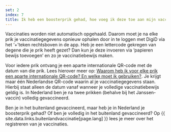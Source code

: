 ```yaml
---
set: 2
index: 7
title: Ik heb een boosterprik gehad, hoe voeg ik deze toe aan mijn vaccinatiebewijs?
---
```

Vaccinaties worden niet automatisch opgehaald. Daarom moet je na elke prik je vaccinatiegegevens opnieuw ophalen door in te loggen met DigiD via het ‘+’teken rechtsboven in de app. Heb je een lettercode gekregen van degene die je prik heeft gezet? Dan kun je deze invoeren via ‘papieren bewijs toevoegen’ en zo je vaccinatiebewijs maken.

Voor iedere prik ontvang je een aparte internationale QR-code met de datum van die prik. Lees hierover meer op: [Waarom heb ik voor elke prik een aparte internationale QR-code? En welke moet ik gebruiken?](/nl/faq/3-5-waarom-heb-ik-voor-elke-prik-een-internationale-qr-code/). Je krijgt maar één Nederlandse QR-code waarin al je vaccinatiegegevens staan. Hierbij staat alleen de datum vanaf wanneer je volledige vaccinatiebewijs geldig is. In Nederland ben je na twee prikken (behalve bij het Janssen-vaccin) volledig gevaccineerd.

Ben je in het buitenland gevaccineerd, maar heb je in Nederland je boosterprik gehad? Of ben je volledig in het buitenland gevaccineerd? Op {{ site.data.links.buitenlandvaccinatie[page.lang] }} lees je meer over het registreren van je vaccinaties.
